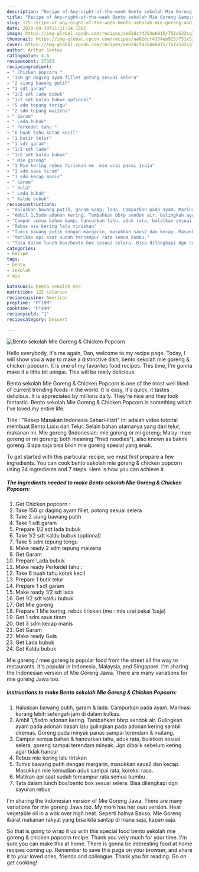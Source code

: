 ```yaml
---
description: "Recipe of Any-night-of-the-week Bento sekolah Mie Goreng &amp;amp; Chicken Popcorn"
title: "Recipe of Any-night-of-the-week Bento sekolah Mie Goreng &amp;amp; Chicken Popcorn"
slug: 175-recipe-of-any-night-of-the-week-bento-sekolah-mie-goreng-and-amp-chicken-popcorn
date: 2020-09-30T11:11:14.150Z
image: https://img-global.cpcdn.com/recipes/ae62dcf4354eb915/751x532cq70/bento-sekolah-mie-goreng-chicken-popcorn-foto-resep-utama.jpg
thumbnail: https://img-global.cpcdn.com/recipes/ae62dcf4354eb915/751x532cq70/bento-sekolah-mie-goreng-chicken-popcorn-foto-resep-utama.jpg
cover: https://img-global.cpcdn.com/recipes/ae62dcf4354eb915/751x532cq70/bento-sekolah-mie-goreng-chicken-popcorn-foto-resep-utama.jpg
author: Arthur Santos
ratingvalue: 4.6
reviewcount: 37383
recipeingredient:
- " Chicken popcorn "
- "150 gr daging ayam fillet potong sesuai selera"
- "2 siung bawang putih"
- "1 sdt garam"
- "1/2 sdt lada bubuk"
- "1/2 sdt kaldu bubuk optional"
- "5 sdm tepung terigu"
- "2 sdm tepung maizena"
- " Garam"
- " Lada bubuk"
- " Perkedel tahu "
- "6 buah tahu kotak kecil"
- "1 butir telur"
- "1 sdt garam"
- "1/2 sdt lada"
- "1/2 sdt kaldu bubuk"
- " Mie goreng"
- "1 Mie kering rebus tiriskan me  mie urai pakai 1saja"
- "1 sdm saus tiram"
- "3 sdm kecap manis"
- " Garam"
- " Gula"
- " Lada bubuk"
- " Kaldu bubuk"
recipeinstructions:
- "Haluskan bawang putih, garam &amp; lada. Campurkan pada ayam. Marinasi kurang lebih setengah jam di dalam kulkas."
- "Ambil 1,5sdm adonan kering. Tambahkan bbrp sendok air. Gulingkan ayam pada adonan basah lalu gulingkan pada adonan kering sambil diremas. Goreng pada minyak panas sampai terendam &amp; matang."
- "Campur semua bahan &amp; hancurkan tahu, aduk rata, bulatkan sesuai selera, goreng sampai terendam minyak. Jgn dibalik sebelum kering agar tidak hancur"
- "Rebus mie kering lalu tiriskan"
- "Tumis bawang putih dengan margarin, masukkan saus2 dan kecap. Masukkan mie kemudian aduk sampai rata, koreksi rasa."
- "Matikan api saat sudah tercampur rata semua bumbu."
- "Tata dalam lunch box/bento box sesuai selera. Bisa dilengkapi dgn sayuran rebus"
categories:
- Recipe
tags:
- bento
- sekolah
- mie

katakunci: bento sekolah mie 
nutrition: 122 calories
recipecuisine: American
preptime: "PT10M"
cooktime: "PT49M"
recipeyield: "1"
recipecategory: Dessert

---
```



![Bento sekolah Mie Goreng &amp; Chicken Popcorn](https://img-global.cpcdn.com/recipes/ae62dcf4354eb915/751x532cq70/bento-sekolah-mie-goreng-chicken-popcorn-foto-resep-utama.jpg)

Hello everybody, it's me again, Dan, welcome to my recipe page. Today, I will show you a way to make a distinctive dish, bento sekolah mie goreng &amp; chicken popcorn. It is one of my favorites food recipes. This time, I'm gonna make it a little bit unique. This will be really delicious.

Bento sekolah Mie Goreng &amp; Chicken Popcorn is one of the most well liked of current trending foods in the world. It is easy, it's quick, it tastes delicious. It is appreciated by millions daily. They're nice and they look fantastic. Bento sekolah Mie Goreng &amp; Chicken Popcorn is something which I've loved my entire life.

Title : &#34;Resep Masakan Indonesia Sehari-Hari&#34; Ini adalah video tutorial membuat Bento Lucu dari Telur. Selain bahan utamanya yang dari telur, makanan ini. Mie goreng (Indonesian: mie goreng or mi goreng; Malay: mee goreng or mi goreng; both meaning &#34;fried noodles&#34;), also known as bakmi goreng. Siapa saja bisa bikin mie goreng spesial yang enak.


To get started with this particular recipe, we must first prepare a few ingredients. You can cook bento sekolah mie goreng &amp; chicken popcorn using 24 ingredients and 7 steps. Here is how you can achieve it.

<!--inarticleads1-->

##### The ingredients needed to make Bento sekolah Mie Goreng &amp; Chicken Popcorn:

1. Get  Chicken popcorn :
1. Take 150 gr daging ayam fillet, potong sesuai selera
1. Take 2 siung bawang putih
1. Take 1 sdt garam
1. Prepare 1/2 sdt lada bubuk
1. Take 1/2 sdt kaldu bubuk (optional)
1. Take 5 sdm tepung terigu
1. Make ready 2 sdm tepung maizena
1. Get  Garam
1. Prepare  Lada bubuk
1. Make ready  Perkedel tahu :
1. Take 6 buah tahu kotak kecil
1. Prepare 1 butir telur
1. Prepare 1 sdt garam
1. Make ready 1/2 sdt lada
1. Get 1/2 sdt kaldu bubuk
1. Get  Mie goreng
1. Prepare 1 Mie kering, rebus tiriskan (me : mie urai pakai 1saja)
1. Get 1 sdm saus tiram
1. Get 3 sdm kecap manis
1. Get  Garam
1. Make ready  Gula
1. Get  Lada bubuk
1. Get  Kaldu bubuk


Mie goreng / mee goreng is popular food from the street all the way to restaurants. It&#39;s popular in Indonesia, Malaysia, and Singapore. I&#39;m sharing the Indonesian version of Mie Goreng Jawa. There are many variations for mie goreng Jawa too. 

<!--inarticleads2-->

##### Instructions to make Bento sekolah Mie Goreng &amp; Chicken Popcorn:

1. Haluskan bawang putih, garam &amp; lada. Campurkan pada ayam. Marinasi kurang lebih setengah jam di dalam kulkas.
1. Ambil 1,5sdm adonan kering. Tambahkan bbrp sendok air. Gulingkan ayam pada adonan basah lalu gulingkan pada adonan kering sambil diremas. Goreng pada minyak panas sampai terendam &amp; matang.
1. Campur semua bahan &amp; hancurkan tahu, aduk rata, bulatkan sesuai selera, goreng sampai terendam minyak. Jgn dibalik sebelum kering agar tidak hancur
1. Rebus mie kering lalu tiriskan
1. Tumis bawang putih dengan margarin, masukkan saus2 dan kecap. Masukkan mie kemudian aduk sampai rata, koreksi rasa.
1. Matikan api saat sudah tercampur rata semua bumbu.
1. Tata dalam lunch box/bento box sesuai selera. Bisa dilengkapi dgn sayuran rebus


I&#39;m sharing the Indonesian version of Mie Goreng Jawa. There are many variations for mie goreng Jawa too. My mom has her own version. Heat vegetable oil in a wok over high heat. Seperti halnya Bakso, Mie Goreng ibarat makanan rakyat yang bisa kita santap di mana saja, kapan saja. 

So that is going to wrap it up with this special food bento sekolah mie goreng &amp; chicken popcorn recipe. Thank you very much for your time. I'm sure you can make this at home. There is gonna be interesting food at home recipes coming up. Remember to save this page on your browser, and share it to your loved ones, friends and colleague. Thank you for reading. Go on get cooking!
